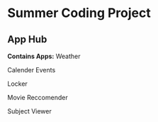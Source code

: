 # Summer Coding Project
## App Hub
**Contains Apps:**
Weather

Calender Events

Locker

Movie Reccomender

Subject Viewer
